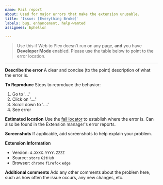 ```yaml
---
name: Fail report
about: Used for major errors that make the extension unusable.
title: 'Issue: [Everything Broke]'
labels: bug, enhancement, help-wanted
assignees: Ephellon

---
```


> Use this if Web to Plex doesn't run on any page, **and** you have **Developer Mode** enabled. Please use the table below to point to the error location.

----

**Describe the error**
A clear and concise (to the point) description of what the error is.

**To Reproduce**
Steps to reproduce the behavior:
1. Go to '...'
2. Click on '....'
3. Scroll down to '....'
4. See error

**Estimated location**
Use the [fail locator](https://github.com/SpaceK33z/web-to-plex/wiki/Fail-Location-(Bug-Creator)) to establish where the error is. Can also be found in the Extension manager's error reports.

**Screenshots**
If applicable, add screenshots to help explain your problem.

**Extension Information**
 - Version: `4.XXXX.YYYY.ZZZZ`
 - Source: `store` `GitHub`
 - Browser: `chrome` `firefox` `edge`

**Additional comments**
Add any other comments about the problem here, such as how often the issue occurs, any new changes, etc.
